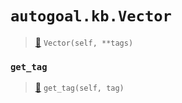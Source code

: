# `autogoal.kb.Vector`

> [📝](https://github.com/autogal/autogoal/blob/main/autogoal/kb/_data.py#L413)
> `Vector(self, **tags)`

### `get_tag`

> [📝](https://github.com/autogoal/autogoal/blob/main/autogoal/kb/_data.py#L283)
> `get_tag(self, tag)`

